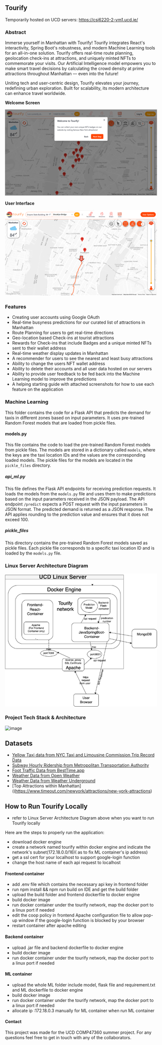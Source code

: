 ## Tourify
  
Temporarily hosted on UCD servers: https://csi6220-2-vm1.ucd.ie/

### Abstract
Immerse yourself in Manhattan with Tourify! Tourify integrates React's interactivity, Spring Boot's robustness, and modern Machine Learning tools for an all-in-one solution. Tourify offers real-time route planning, geolocation check-ins at attractions, and uniquely minted NFTs to commemorate your visits. Our Artificial Intelligence model empowers you to make smart travel decisions by calculating the crowd density at prime attractions throughout Manhattan — even into the future!
  
Uniting tech and user-centric design, Tourify elevates your journey, redefining urban exploration. Built for scalability, its modern architecture can enhance travel worldwide.
  
**Welcome Screen**
  
![Screenshot 11](/images/img1.png)
  
**User Interface**
  
![Screenshot 2](/images/img2.png)
      
### Features
* Creating user accounts using Google OAuth
* Real-time busyness predictions for our curated list of attractions in Manhattan
* Route Planning for users to get real-time directions
* Geo-location based Check-ins at tourist attractions
* Rewards for Check-ins that include Badges and a unique minted NFTs sent to their wallet address
* Real-time weather display updates in Manhattan
* A recommender for users to see the nearest and least busy attractions
* Ability to change the users NFT wallet address
* Ability to delete their accounts and all user data hosted on our servers
* Ability to provide user feedback to be fed back into the Machine Learning model to improve the predictions
* A helping starting guide with attached screenshots for how to use each feature on the application
  
### Machine Learning
This folder contains the code for a Flask API that predicts the demand for taxis in different zones based on input parameters. It uses pre-trained Random Forest models that are loaded from pickle files.
  
#### models.py
This file contains the code to load the pre-trained Random Forest models from pickle files. The models are stored in a dictionary called `models`, where the keys are the taxi location IDs and the values are the corresponding loaded models. The pickle files for the models are located in the `pickle_files` directory.

##### api_ml.py
This file defines the Flask API endpoints for receiving prediction requests. It loads the models from the `models.py` file and uses them to make predictions based on the input parameters received in the JSON payload. The API endpoint `/predict` expects a POST request with the input parameters in JSON format. The predicted demand is returned as a JSON response.
The API applies rounding to the prediction value and ensures that it does not exceed 100. 

##### pickle_files
This directory contains the pre-trained Random Forest models saved as pickle files. Each pickle file corresponds to a specific taxi location ID and is loaded by the `models.py` file.

### Linux Server Architecture Diagram

![image](./Linux_Docker_Working-Flow_Diagram.png)

### Project Tech Stack & Architecture 

![image](https://github.com/ajwadjaved/ManhattanJourney/assets/87294643/5b9b5dc9-233d-4e6d-b742-b011ea1e04a7)
  
## Datasets
  
* [Yellow Taxi data from NYC Taxi and Limousine Commission Trip Record Data](https://www.nyc.gov/site/tlc/about/tlc-trip-record-data.page)
* [Subway Hourly Ridership from Metropolitan Transportation Authority](https://data.ny.gov/Transportation/MTA-Subway-Hourly-Ridership-Beginning-February-2022/ekwu-khcy)
* [Foot Traffic Data from BestTime.app](https://besttime.app/)
* [Weather Data from Open Weather](https://openweathermap.org/current)
* [Weather Data from Weather Underground](https://www.wunderground.com/history/daily/us/ny/new-york-city/KLGA)
* [Top Attractions within Manhattan]((https://www.timeout.com/newyork/attractions/new-york-attractions)

  
## How to Run Tourify Locally

- refer to Linux Server Architecture Diagram above when you want to run Tourify locally 

Here are the steps to properly run the application:
- download docker engine 
- create a network named tourify within docker engine and indicate the network's subnet(172.18.0.0/16)( as to fix ML container's ip address)
- get a ssl cert for your localhost to support google-login function
- change the host name of each api request to localhost 

#### Frontend container
- add .env file which contains the necessary api key in frontend folder
- run npm install && npm run build on IDE and get the build folder
- upload the build folder and frontend dockerfile to docker engine
- build docker image 
- run docker container under the tourify network, map the docker port to a linux port if needed
- edit the coop policy in frontend Apache configuration file to allow pop-up window if the google-login function is blocked by your browser
- restart container after apache editing

#### Backend container 
- upload .jar file and backend dockerfile to docker engine
- build docker image 
- run docker container under the tourify network, map the docker port to a linux port if needed

#### ML container
- upload the whole ML folder include model, flask file and requirement.txt and ML dockerfile to docker engine
- build docker image 
- run docker container under the tourify network, map the docker port to a linux port if needed
- allocate ip :172.18.0.3 manually for ML container when run ML container 

#### Contact
  
This project was made for the UCD COMP47360 summer project. For any questions feel free to get in touch with any of the collaborators.















